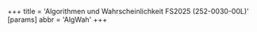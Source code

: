 +++
title = 'Algorithmen und Wahrscheinlichkeit FS2025 (252-0030-00L)'
[params]
    abbr = 'AlgWah'
+++
